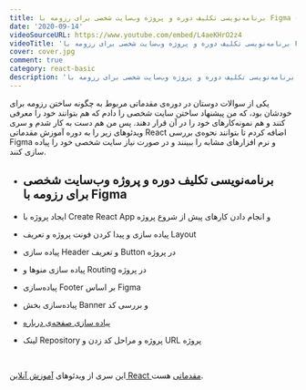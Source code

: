 ```yaml
---
title: برنامه‌نویسی تکلیف دوره و پروژه وب‌سایت شخصی برای رزومه با Figma - پیاده سازی صفحه‌ی درباره
date: '2020-09-14'
videoSourceURL: https://www.youtube.com/embed/L4aeKHrO2z4
videoTitle: 'برنامه‌نویسی تکلیف دوره و پروژه وب‌سایت شخصی برای رزومه با Figma - پیاده سازی صفحه‌ی درباره'
cover: cover.jpg
comment: true
category: react-basic
description: 'برنامه‌نویسی تکلیف دوره و پروژه وب‌سایت شخصی برای رزومه با Figma - پیاده سازی صفحه‌ی درباره'
---
```


یکی از سوالات دوستان در دوره‌ی مقدماتی مربوط به چگونه ساختن رزومه برای خودشان بود، که من پیشنهاد ساختن سایت شخصی را دادم که هم بتوانند خود را معرفی کنند و هم نمونه‌کارهای خود را در آن قرار دهند. پس من هم دست به کار شدم و سری ویدئوهای زیر را به دوره آموزش مقدماتی React اضافه کردم تا بتوانند نحوه‌ی بررسی Figma و نرم افزارهای مشابه را ببینند و در صورت نیاز سایت شخصی خود را پیاده سازی کنند.

<div class="course-items">

- ## برنامه‌نویسی تکلیف دوره و پروژه وب‌سایت شخصی برای رزومه با Figma

- ایجاد پروژه با Create React App و انجام دادن کارهای پیش از شروع پروژه
- پیاده سازی و پیدا کردن فونت پروژه و تعریف Layout
- پیاده سازی Header و تعریف Button در پروژه
- پیاده سازی منو‌ها و Routing در پروژه
- پیاده‌سازی Footer بر اساس Figma
- پیاده‌سازی بخش Banner و بررسی کد
- [پیاده سازی صفحه‌ی درباره](/react-basic-update-personal-website-project)
- لینک Repository پروژه و مراحل کد زدن و URL پروژه

</div>

<br />

این سری از ویدئو‌های
[آموزش آنلاین React مقدماتی](/react-basic-course)
هست.
